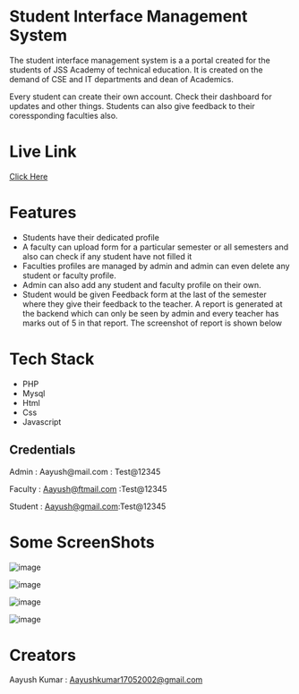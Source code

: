 # Student Interface Management System

The student interface management system is a a portal created for the students of JSS Academy of technical education. It is created on the demand of CSE and IT departments and dean of Academics.

Every student can create their own account. Check their dashboard for updates and other things. 
Students can also give feedback to their coressponding faculties also.


# Live Link

<a href="http://feedbackapp.great-site.net/">Click Here</a>

# Features
<ul>
<li>Students have their dedicated profile</li>
<li>A faculty can upload form for a particular semester or all semesters and also can check if any student have not filled it</li>
<li>Faculties profiles are managed by admin and admin can even delete any student or faculty profile.</li>
<li>Admin can also add any student and faculty profile on their own.</li>
<li>Student would be given Feedback form at the last of the semester where they give their feedback to the teacher. A report is  generated at the backend which
  can only be seen by admin and every teacher has marks out of 5 in that report. The screenshot of report is shown below</li>
</ul>

# Tech Stack 
<ul>
<li>PHP</li>
<li>Mysql</li>
<li>Html</li>
<li>Css</li>
<li>Javascript</li>
</ul>

<H2>Credentials</H2>
Admin : Aayush@mail.com : Test@12345

Faculty : Aayush@ftmail.com :Test@12345

Student : Aayush@gmail.com:Test@12345

# Some ScreenShots

![image](https://github.com/sarraayush/Student_interface_management/assets/78674879/351bf3d4-e8d3-4bae-aa5a-dfbc09cde1a0)

![image](https://github.com/sarraayush/Student_interface_management/assets/78674879/b65350cc-d371-4010-9557-90e0911138e3)

![image](https://github.com/sarraayush/Student_interface_management/assets/78674879/fc1c48f3-59be-4923-8e57-2032ec55c8b9)

![image](https://github.com/sarraayush/Student_interface_management/assets/78674879/5e997da6-8c3a-49b4-b9f0-bc6a1e89c5ec)




# Creators 
Aayush Kumar : Aayushkumar17052002@gmail.com
